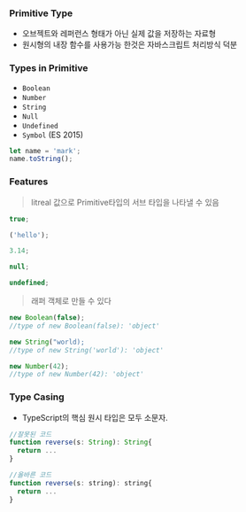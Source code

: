 ### Primitive Type

- 오브젝트와 레퍼런스 형태가 아닌 실제 값을 저장하는 자료형
- 원시형의 내장 함수를 사용가능 한것은 자바스크립트 처리방식 덕분

### Types in Primitive

- `Boolean`
- `Number`
- `String`
- `Null`
- `Undefined`
- `Symbol` (ES 2015)

```js
let name = 'mark';
name.toString();
```

### Features

> litreal 값으로 Primitive타입의 서브 타입을 나타낼 수 있음

```js
true;

('hello');

3.14;

null;

undefined;
```

> 래퍼 객체로 만들 수 있다

```js
new Boolean(false);
//type of new Boolean(false): 'object'

new String("world);
//type of new String('world'): 'object'

new Number(42);
//type of new Number(42): 'object'
```

### Type Casing

- TypeScript의 핵심 원시 타입은 모두 소문자.

```js
//잘못된 코드
function reverse(s: String): String{
  return ...
}

//올바른 코드
function reverse(s: string): string{
  return ...
}
```
